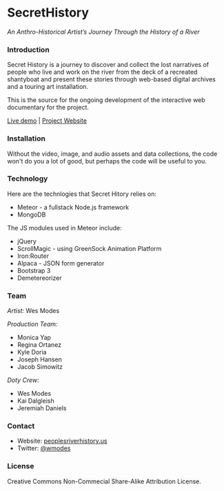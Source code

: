 # SecretHistory

*An Anthro-Historical Artist’s Journey Through the History of a River*

### Introduction

Secret History is a journey to discover and collect the lost narratives of people who live and work on the river from the deck of a recreated shantyboat and present these stories through web-based digital archives and a touring art installation.

This is the source for the ongoing development of the interactive web documentary for the project.

[Live demo](http://test.peoplesriverhistory.us) | [Project Website](http://peoplesriverhistory.us/)

### Installation

Without the video, image, and audio assets and data collections, the code won't do you a lot of good, but perhaps the code will be useful to you.

### Technology

Here are the technlogies that Secret Hitory relies on:

* Meteor - a fullstack Node.js framework
* MongoDB

The JS modules used in Meteor include:

* jQuery
* ScrollMagic - using GreenSock Animation Platform
* Iron:Router
* Alpaca - JSON form generator
* Bootstrap 3
* Demetereorizer

### Team

*Artist:* Wes Modes

*Production Team:* 

- Monica Yap
- Regina Ortanez
- Kyle Doria
- Joseph Hansen
- Jacob Simowitz

*Doty Crew:* 

- Wes Modes
- Kai Dalgleish
- Jeremiah Daniels

### Contact

- Website: [peoplesriverhistory.us](http://peoplesriverhistory.us)  
- Twitter: [@wmodes](http://twitter.com/#!/wmodes)  

### License

Creative Commons Non-Commecial Share-Alike Attribution License.

